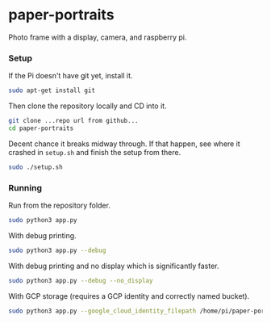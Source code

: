# paper-portraits
Photo frame with a display, camera, and raspberry pi.

### Setup
If the Pi doesn't have git yet, install it.
```bash
sudo apt-get install git
```

Then clone the repository locally and CD into it.
```bash
git clone ...repo url from github...
cd paper-portraits
```

Decent chance it breaks midway through. If that happen, see where it crashed in `setup.sh` and finish the setup from there.
```bash
sudo ./setup.sh
```

### Running

Run from the repository folder.
```bash
sudo python3 app.py 
```
With debug printing.
```bash
sudo python3 app.py --debug
```

With debug printing and no display which is significantly faster.
```bash
sudo python3 app.py --debug --no_display
```

With GCP storage (requires a GCP identity and correctly named bucket).
```bash
sudo python3 app.py --google_cloud_identity_filepath /home/pi/paper-portraits/keys/my_key.json
```
